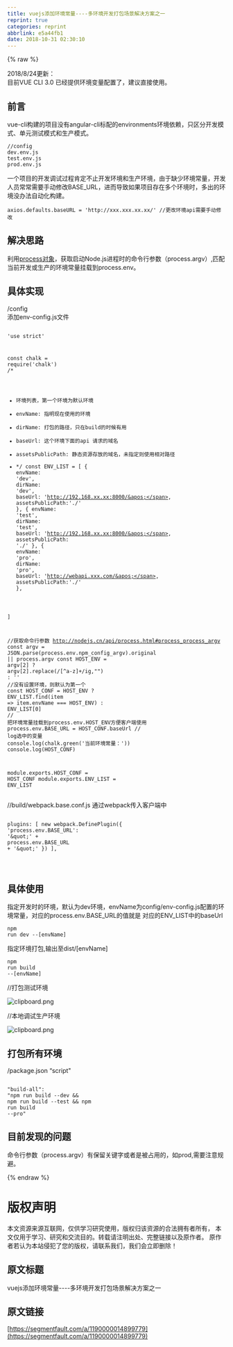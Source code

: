 ```yaml
---
title: vuejs添加环境常量----多环境开发打包场景解决方案之一
reprint: true
categories: reprint
abbrlink: e5a44fb1
date: 2018-10-31 02:30:10
---
```


{% raw %}
<p>2018/8/24&#x66F4;&#x65B0;&#xFF1A;<br>&#x76EE;&#x524D;VUE CLI 3.0 &#x5DF2;&#x7ECF;&#x63D0;&#x4F9B;&#x73AF;&#x5883;&#x53D8;&#x91CF;&#x914D;&#x7F6E;&#x4E86;&#xFF0C;&#x5EFA;&#x8BAE;&#x76F4;&#x63A5;&#x4F7F;&#x7528;&#x3002;</p><h2 id="articleHeader0">&#x524D;&#x8A00;</h2><p>vue-cli&#x6784;&#x5EFA;&#x7684;&#x9879;&#x76EE;&#x6CA1;&#x6709;angular-cli&#x6807;&#x914D;&#x7684;environments&#x73AF;&#x5883;&#x4F9D;&#x8D56;&#xFF0C;&#x53EA;&#x533A;&#x5206;&#x5F00;&#x53D1;&#x6A21;&#x5F0F;&#x3001;&#x5355;&#x5143;&#x6D4B;&#x8BD5;&#x6A21;&#x5F0F;&#x548C;&#x751F;&#x4EA7;&#x6A21;&#x5F0F;&#x3002;</p><div class="widget-codetool" style="display:none"><div class="widget-codetool--inner"><span class="selectCode code-tool" data-toggle="tooltip" data-placement="top" title="" data-original-title="&#x5168;&#x9009;"></span> <span type="button" class="copyCode code-tool" data-toggle="tooltip" data-placement="top" data-clipboard-text="//config
dev.env.js
test.env.js
prod.env.js" title="" data-original-title="&#x590D;&#x5236;"></span> <span type="button" class="saveToNote code-tool" data-toggle="tooltip" data-placement="top" title="" data-original-title="&#x653E;&#x8FDB;&#x7B14;&#x8BB0;"></span></div></div><pre class="hljs stylus"><code><span class="hljs-comment">//config</span>
dev<span class="hljs-selector-class">.env</span><span class="hljs-selector-class">.js</span>
test<span class="hljs-selector-class">.env</span><span class="hljs-selector-class">.js</span>
prod<span class="hljs-selector-class">.env</span><span class="hljs-selector-class">.js</span></code></pre><p>&#x4E00;&#x4E2A;&#x9879;&#x76EE;&#x7684;&#x5F00;&#x53D1;&#x8C03;&#x8BD5;&#x8FC7;&#x7A0B;&#x80AF;&#x5B9A;&#x4E0D;&#x6B62;&#x5F00;&#x53D1;&#x73AF;&#x5883;&#x548C;&#x751F;&#x4EA7;&#x73AF;&#x5883;&#xFF0C;&#x7531;&#x4E8E;&#x7F3A;&#x5C11;&#x73AF;&#x5883;&#x5E38;&#x91CF;&#xFF0C;&#x5F00;&#x53D1;&#x4EBA;&#x5458;&#x5E38;&#x5E38;&#x9700;&#x8981;&#x624B;&#x52A8;&#x4FEE;&#x6539;BASE_URL&#xFF0C;&#x8FDB;&#x800C;&#x5BFC;&#x81F4;&#x5982;&#x679C;&#x9879;&#x76EE;&#x5B58;&#x5728;&#x591A;&#x4E2A;&#x73AF;&#x5883;&#x65F6;&#xFF0C;&#x591A;&#x51FA;&#x7684;&#x73AF;&#x5883;&#x6CA1;&#x529E;&#x6CD5;&#x81EA;&#x52A8;&#x5316;&#x6784;&#x5EFA;&#x3002;</p><div class="widget-codetool" style="display:none"><div class="widget-codetool--inner"><span class="selectCode code-tool" data-toggle="tooltip" data-placement="top" title="" data-original-title="&#x5168;&#x9009;"></span> <span type="button" class="copyCode code-tool" data-toggle="tooltip" data-placement="top" data-clipboard-text="axios.defaults.baseURL = &apos;http://xxx.xxx.xx.xx/&apos; //&#x66F4;&#x6539;&#x73AF;&#x5883;api&#x9700;&#x8981;&#x624B;&#x52A8;&#x4FEE;&#x6539;" title="" data-original-title="&#x590D;&#x5236;"></span> <span type="button" class="saveToNote code-tool" data-toggle="tooltip" data-placement="top" title="" data-original-title="&#x653E;&#x8FDB;&#x7B14;&#x8BB0;"></span></div></div><pre class="hljs stylus"><code style="word-break:break-word;white-space:initial">axios<span class="hljs-selector-class">.defaults</span><span class="hljs-selector-class">.baseURL</span> = <span class="hljs-string">&apos;http://xxx.xxx.xx.xx/&apos;</span> <span class="hljs-comment">//&#x66F4;&#x6539;&#x73AF;&#x5883;api&#x9700;&#x8981;&#x624B;&#x52A8;&#x4FEE;&#x6539;</span></code></pre><h2 id="articleHeader1">&#x89E3;&#x51B3;&#x601D;&#x8DEF;</h2><p>&#x5229;&#x7528;<a href="http://nodejs.cn/api/process.html" rel="nofollow noreferrer" target="_blank">process&#x5BF9;&#x8C61;</a>&#xFF0C;&#x83B7;&#x53D6;&#x542F;&#x52A8;Node.js&#x8FDB;&#x7A0B;&#x65F6;&#x7684;&#x547D;&#x4EE4;&#x884C;&#x53C2;&#x6570;&#xFF08;process.argv&#xFF09;,&#x5339;&#x914D;&#x5F53;&#x524D;&#x5F00;&#x53D1;&#x6216;&#x751F;&#x4EA7;&#x7684;&#x73AF;&#x5883;&#x5E38;&#x91CF;&#x6302;&#x8F7D;&#x5230;process.env&#x3002;</p><h2 id="articleHeader2">&#x5177;&#x4F53;&#x5B9E;&#x73B0;</h2><p>/config<br>&#x6DFB;&#x52A0;env-config.js&#x6587;&#x4EF6;</p><div class="widget-codetool" style="display:none"><div class="widget-codetool--inner"><span class="selectCode code-tool" data-toggle="tooltip" data-placement="top" title="" data-original-title="&#x5168;&#x9009;"></span> <span type="button" class="copyCode code-tool" data-toggle="tooltip" data-placement="top" data-clipboard-text="
&apos;use strict&apos;

const chalk = require(&apos;chalk&apos;)
/*
* &#x73AF;&#x5883;&#x5217;&#x8868;&#xFF0C;&#x7B2C;&#x4E00;&#x4E2A;&#x73AF;&#x5883;&#x4E3A;&#x9ED8;&#x8BA4;&#x73AF;&#x5883;
* envName: &#x6307;&#x660E;&#x73B0;&#x5728;&#x4F7F;&#x7528;&#x7684;&#x73AF;&#x5883;
* dirName: &#x6253;&#x5305;&#x7684;&#x8DEF;&#x5F84;&#xFF0C;&#x53EA;&#x5728;build&#x7684;&#x65F6;&#x5019;&#x6709;&#x7528;
* baseUrl: &#x8FD9;&#x4E2A;&#x73AF;&#x5883;&#x4E0B;&#x9762;&#x7684;api &#x8BF7;&#x6C42;&#x7684;&#x57DF;&#x540D;
* assetsPublicPath: &#x9759;&#x6001;&#x8D44;&#x6E90;&#x5B58;&#x653E;&#x7684;&#x57DF;&#x540D;&#xFF0C;&#x672A;&#x6307;&#x5B9A;&#x5219;&#x4F7F;&#x7528;&#x76F8;&#x5BF9;&#x8DEF;&#x5F84;
* */
const ENV_LIST = [
    {
        envName: &apos;dev&apos;,
        dirName: &apos;dev&apos;,
        baseUrl: &apos;http://192.168.xx.xx:8000/&apos;,
        assetsPublicPath:&apos;./&apos;
    },
    {
        envName: &apos;test&apos;,
        dirName: &apos;test&apos;,
        baseUrl: &apos;http://192.168.xx.xx:8000/&apos;,
        assetsPublicPath: &apos;./&apos;
    },
    {
        envName: &apos;pro&apos;,
        dirName: &apos;pro&apos;,
        baseUrl: &apos;http://webapi.xxx.com/&apos;,
        assetsPublicPath:&apos;./&apos;
    },

]

//&#x83B7;&#x53D6;&#x547D;&#x4EE4;&#x884C;&#x53C2;&#x6570; http://nodejs.cn/api/process.html#process_process_argv
const argv = JSON.parse(process.env.npm_config_argv).original || process.argv
const HOST_ENV = argv[2] ? argv[2].replace(/[^a-z]+/ig,&quot;&quot;) : &apos;&apos;
//&#x6CA1;&#x6709;&#x8BBE;&#x7F6E;&#x73AF;&#x5883;&#xFF0C;&#x5219;&#x9ED8;&#x8BA4;&#x4E3A;&#x7B2C;&#x4E00;&#x4E2A;
const HOST_CONF = HOST_ENV  ? ENV_LIST.find(item =&gt; item.envName === HOST_ENV) : ENV_LIST[0] 
// &#x628A;&#x73AF;&#x5883;&#x5E38;&#x91CF;&#x6302;&#x8F7D;&#x5230;process.env.HOST_ENV&#x65B9;&#x4FBF;&#x5BA2;&#x6237;&#x7AEF;&#x4F7F;&#x7528;
process.env.BASE_URL = HOST_CONF.baseUrl
// log&#x9009;&#x4E2D;&#x7684;&#x53D8;&#x91CF;
console.log(chalk.green(&apos;&#x5F53;&#x524D;&#x73AF;&#x5883;&#x5E38;&#x91CF;&#xFF1A;&apos;))
console.log(HOST_CONF)

module.exports.HOST_CONF = HOST_CONF
module.exports.ENV_LIST = ENV_LIST" title="" data-original-title="&#x590D;&#x5236;"></span> <span type="button" class="saveToNote code-tool" data-toggle="tooltip" data-placement="top" title="" data-original-title="&#x653E;&#x8FDB;&#x7B14;&#x8BB0;"></span></div></div><pre class="hljs javascript"><code><span class="hljs-meta">
&apos;use strict&apos;</span>

<span class="hljs-keyword">const</span> chalk = <span class="hljs-built_in">require</span>(<span class="hljs-string">&apos;chalk&apos;</span>)
<span class="hljs-comment">/*
* &#x73AF;&#x5883;&#x5217;&#x8868;&#xFF0C;&#x7B2C;&#x4E00;&#x4E2A;&#x73AF;&#x5883;&#x4E3A;&#x9ED8;&#x8BA4;&#x73AF;&#x5883;
* envName: &#x6307;&#x660E;&#x73B0;&#x5728;&#x4F7F;&#x7528;&#x7684;&#x73AF;&#x5883;
* dirName: &#x6253;&#x5305;&#x7684;&#x8DEF;&#x5F84;&#xFF0C;&#x53EA;&#x5728;build&#x7684;&#x65F6;&#x5019;&#x6709;&#x7528;
* baseUrl: &#x8FD9;&#x4E2A;&#x73AF;&#x5883;&#x4E0B;&#x9762;&#x7684;api &#x8BF7;&#x6C42;&#x7684;&#x57DF;&#x540D;
* assetsPublicPath: &#x9759;&#x6001;&#x8D44;&#x6E90;&#x5B58;&#x653E;&#x7684;&#x57DF;&#x540D;&#xFF0C;&#x672A;&#x6307;&#x5B9A;&#x5219;&#x4F7F;&#x7528;&#x76F8;&#x5BF9;&#x8DEF;&#x5F84;
* */</span>
<span class="hljs-keyword">const</span> ENV_LIST = [
    {
        <span class="hljs-attr">envName</span>: <span class="hljs-string">&apos;dev&apos;</span>,
        <span class="hljs-attr">dirName</span>: <span class="hljs-string">&apos;dev&apos;</span>,
        <span class="hljs-attr">baseUrl</span>: <span class="hljs-string">&apos;http://192.168.xx.xx:8000/&apos;</span>,
        <span class="hljs-attr">assetsPublicPath</span>:<span class="hljs-string">&apos;./&apos;</span>
    },
    {
        <span class="hljs-attr">envName</span>: <span class="hljs-string">&apos;test&apos;</span>,
        <span class="hljs-attr">dirName</span>: <span class="hljs-string">&apos;test&apos;</span>,
        <span class="hljs-attr">baseUrl</span>: <span class="hljs-string">&apos;http://192.168.xx.xx:8000/&apos;</span>,
        <span class="hljs-attr">assetsPublicPath</span>: <span class="hljs-string">&apos;./&apos;</span>
    },
    {
        <span class="hljs-attr">envName</span>: <span class="hljs-string">&apos;pro&apos;</span>,
        <span class="hljs-attr">dirName</span>: <span class="hljs-string">&apos;pro&apos;</span>,
        <span class="hljs-attr">baseUrl</span>: <span class="hljs-string">&apos;http://webapi.xxx.com/&apos;</span>,
        <span class="hljs-attr">assetsPublicPath</span>:<span class="hljs-string">&apos;./&apos;</span>
    },

]

<span class="hljs-comment">//&#x83B7;&#x53D6;&#x547D;&#x4EE4;&#x884C;&#x53C2;&#x6570; http://nodejs.cn/api/process.html#process_process_argv</span>
<span class="hljs-keyword">const</span> argv = <span class="hljs-built_in">JSON</span>.parse(process.env.npm_config_argv).original || process.argv
<span class="hljs-keyword">const</span> HOST_ENV = argv[<span class="hljs-number">2</span>] ? argv[<span class="hljs-number">2</span>].replace(<span class="hljs-regexp">/[^a-z]+/ig</span>,<span class="hljs-string">&quot;&quot;</span>) : <span class="hljs-string">&apos;&apos;</span>
<span class="hljs-comment">//&#x6CA1;&#x6709;&#x8BBE;&#x7F6E;&#x73AF;&#x5883;&#xFF0C;&#x5219;&#x9ED8;&#x8BA4;&#x4E3A;&#x7B2C;&#x4E00;&#x4E2A;</span>
<span class="hljs-keyword">const</span> HOST_CONF = HOST_ENV  ? ENV_LIST.find(<span class="hljs-function"><span class="hljs-params">item</span> =&gt;</span> item.envName === HOST_ENV) : ENV_LIST[<span class="hljs-number">0</span>] 
<span class="hljs-comment">// &#x628A;&#x73AF;&#x5883;&#x5E38;&#x91CF;&#x6302;&#x8F7D;&#x5230;process.env.HOST_ENV&#x65B9;&#x4FBF;&#x5BA2;&#x6237;&#x7AEF;&#x4F7F;&#x7528;</span>
process.env.BASE_URL = HOST_CONF.baseUrl
<span class="hljs-comment">// log&#x9009;&#x4E2D;&#x7684;&#x53D8;&#x91CF;</span>
<span class="hljs-built_in">console</span>.log(chalk.green(<span class="hljs-string">&apos;&#x5F53;&#x524D;&#x73AF;&#x5883;&#x5E38;&#x91CF;&#xFF1A;&apos;</span>))
<span class="hljs-built_in">console</span>.log(HOST_CONF)

<span class="hljs-built_in">module</span>.exports.HOST_CONF = HOST_CONF
<span class="hljs-built_in">module</span>.exports.ENV_LIST = ENV_LIST</code></pre><p>//build/webpack.base.conf.js &#x901A;&#x8FC7;webpack&#x4F20;&#x5165;&#x5BA2;&#x6237;&#x7AEF;&#x4E2D;</p><div class="widget-codetool" style="display:none"><div class="widget-codetool--inner"><span class="selectCode code-tool" data-toggle="tooltip" data-placement="top" title="" data-original-title="&#x5168;&#x9009;"></span> <span type="button" class="copyCode code-tool" data-toggle="tooltip" data-placement="top" data-clipboard-text="  plugins: [
    new webpack.DefinePlugin({
      &apos;process.env.BASE_URL&apos;: &apos;\&quot;&apos; + process.env.BASE_URL + &apos;\&quot;&apos;
    })
  ],

" title="" data-original-title="&#x590D;&#x5236;"></span> <span type="button" class="saveToNote code-tool" data-toggle="tooltip" data-placement="top" title="" data-original-title="&#x653E;&#x8FDB;&#x7B14;&#x8BB0;"></span></div></div><pre class="hljs stylus"><code>  plugins: [
    new webpack.DefinePlugin({
      <span class="hljs-string">&apos;process.env.BASE_URL&apos;</span>: <span class="hljs-string">&apos;\&quot;&apos;</span> + process<span class="hljs-selector-class">.env</span><span class="hljs-selector-class">.BASE_URL</span> + <span class="hljs-string">&apos;\&quot;&apos;</span>
    })
  ],

</code></pre><h2 id="articleHeader3">&#x5177;&#x4F53;&#x4F7F;&#x7528;</h2><p>&#x6307;&#x5B9A;&#x5F00;&#x53D1;&#x65F6;&#x7684;&#x73AF;&#x5883;&#xFF0C;&#x9ED8;&#x8BA4;&#x4E3A;dev&#x73AF;&#x5883;&#xFF0C;envName&#x4E3A;config/env-config.js&#x914D;&#x7F6E;&#x7684;&#x73AF;&#x5883;&#x5E38;&#x91CF;&#xFF0C;&#x5BF9;&#x5E94;&#x7684;process.env.BASE_URL&#x7684;&#x503C;&#x5C31;&#x662F; &#x5BF9;&#x5E94;&#x7684;ENV_LIST&#x4E2D;&#x7684;baseUrl</p><div class="widget-codetool" style="display:none"><div class="widget-codetool--inner"><span class="selectCode code-tool" data-toggle="tooltip" data-placement="top" title="" data-original-title="&#x5168;&#x9009;"></span> <span type="button" class="copyCode code-tool" data-toggle="tooltip" data-placement="top" data-clipboard-text="npm run dev --[envName]
" title="" data-original-title="&#x590D;&#x5236;"></span> <span type="button" class="saveToNote code-tool" data-toggle="tooltip" data-placement="top" title="" data-original-title="&#x653E;&#x8FDB;&#x7B14;&#x8BB0;"></span></div></div><pre class="hljs dockerfile"><code>npm <span class="hljs-keyword">run</span><span class="bash"> dev --[envName]
</span></code></pre><p>&#x6307;&#x5B9A;&#x73AF;&#x5883;&#x6253;&#x5305;,&#x8F93;&#x51FA;&#x81F3;dist/[envName]</p><div class="widget-codetool" style="display:none"><div class="widget-codetool--inner"><span class="selectCode code-tool" data-toggle="tooltip" data-placement="top" title="" data-original-title="&#x5168;&#x9009;"></span> <span type="button" class="copyCode code-tool" data-toggle="tooltip" data-placement="top" data-clipboard-text="npm run build --[envName]
" title="" data-original-title="&#x590D;&#x5236;"></span> <span type="button" class="saveToNote code-tool" data-toggle="tooltip" data-placement="top" title="" data-original-title="&#x653E;&#x8FDB;&#x7B14;&#x8BB0;"></span></div></div><pre class="hljs dockerfile"><code>npm <span class="hljs-keyword">run</span><span class="bash"> build --[envName]
</span></code></pre><p>//&#x6253;&#x5305;&#x6D4B;&#x8BD5;&#x73AF;&#x5883;</p><p><span class="img-wrap"><img data-src="/img/bVbaGn7?w=597&amp;h=208" src="https://static.alili.tech/img/bVbaGn7?w=597&amp;h=208" alt="clipboard.png" title="clipboard.png" style="cursor:pointer;display:inline"></span></p><p>//&#x672C;&#x5730;&#x8C03;&#x8BD5;&#x751F;&#x4EA7;&#x73AF;&#x5883;</p><p><span class="img-wrap"><img data-src="/img/bVbaGiR?w=581&amp;h=278" src="https://static.alili.tech/img/bVbaGiR?w=581&amp;h=278" alt="clipboard.png" title="clipboard.png" style="cursor:pointer;display:inline"></span></p><h2 id="articleHeader4">&#x6253;&#x5305;&#x6240;&#x6709;&#x73AF;&#x5883;</h2><p>/package.json &#x201C;script&quot;</p><div class="widget-codetool" style="display:none"><div class="widget-codetool--inner"><span class="selectCode code-tool" data-toggle="tooltip" data-placement="top" title="" data-original-title="&#x5168;&#x9009;"></span> <span type="button" class="copyCode code-tool" data-toggle="tooltip" data-placement="top" data-clipboard-text=" &quot;build-all&quot;: &quot;npm run build --dev &amp;&amp; npm run build --test &amp;&amp; npm run build --pro&quot;
" title="" data-original-title="&#x590D;&#x5236;"></span> <span type="button" class="saveToNote code-tool" data-toggle="tooltip" data-placement="top" title="" data-original-title="&#x653E;&#x8FDB;&#x7B14;&#x8BB0;"></span></div></div><pre class="hljs n1ql"><code> &quot;<span class="hljs-keyword">build</span>-<span class="hljs-keyword">all</span><span class="hljs-string">&quot;: &quot;</span>npm run <span class="hljs-keyword">build</span> --dev &amp;&amp; npm run <span class="hljs-keyword">build</span> --test &amp;&amp; npm run <span class="hljs-keyword">build</span> --pro<span class="hljs-string">&quot;
</span></code></pre><h2 id="articleHeader5">&#x76EE;&#x524D;&#x53D1;&#x73B0;&#x7684;&#x95EE;&#x9898;</h2><p>&#x547D;&#x4EE4;&#x884C;&#x53C2;&#x6570;&#xFF08;process.argv&#xFF09;&#x6709;&#x4FDD;&#x7559;&#x5173;&#x952E;&#x5B57;&#x6216;&#x8005;&#x662F;&#x88AB;&#x5360;&#x7528;&#x7684;&#xFF0C;&#x5982;prod,&#x9700;&#x8981;&#x6CE8;&#x610F;&#x89C4;&#x907F;&#x3002;</p>
{% endraw %}

# 版权声明
本文资源来源互联网，仅供学习研究使用，版权归该资源的合法拥有者所有，
本文仅用于学习、研究和交流目的。转载请注明出处、完整链接以及原作者。
原作者若认为本站侵犯了您的版权，请联系我们，我们会立即删除！

## 原文标题
vuejs添加环境常量----多环境开发打包场景解决方案之一

## 原文链接
[https://segmentfault.com/a/1190000014899779](https://segmentfault.com/a/1190000014899779)

